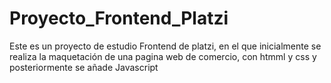 # Proyecto_Frontend_Platzi

Este es un proyecto de estudio Frontend de platzi, en el que inicialmente se realiza la maquetación de una pagina web de comercio, con htmml y css y posteriormente se añade Javascript
